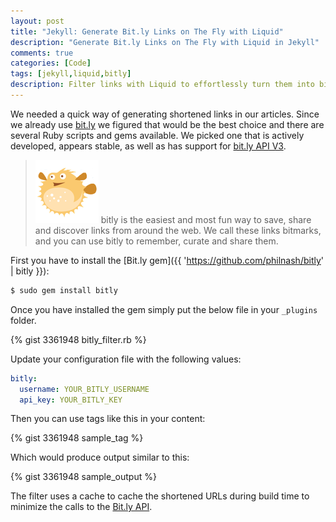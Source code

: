 ```yaml
---
layout: post
title: "Jekyll: Generate Bit.ly Links on The Fly with Liquid"
description: "Generate Bit.ly Links on The Fly with Liquid in Jekyll"
comments: true
categories: [Code]
tags: [jekyll,liquid,bitly]
description: Filter links with Liquid to effortlessly turn them into bit.ly links on the fly with this plugin.
---
```


We needed a quick way of generating shortened links in our articles. Since we already use [bit.ly](http://bit.ly/) we figured that would be the best choice and there are several Ruby scripts and gems available. We picked one that is actively developed, appears stable, as well as has support for [bit.ly API V3](http://dev.bitly.com/data_apis.html).

<!--more-->

> <img src="/public/uploads/2012/08/bitly.png" class="pull-right"> bitly is the easiest and most fun way to save, share and discover links from around the web. We call these links bitmarks, and you can use bitly to remember, curate and share them.

First you have to install the [Bit.ly gem]({{ 'https://github.com/philnash/bitly' | bitly }}):

```sh
$ sudo gem install bitly
```

Once you have installed the gem simply put the below file in your `_plugins` folder.

{% gist 3361948 bitly_filter.rb %}

Update your configuration file with the following values:
```yaml
bitly:
  username: YOUR_BITLY_USERNAME
  api_key: YOUR_BITLY_KEY
```

Then you can use tags like this in your content:

{% gist 3361948 sample_tag %}

Which would produce output similar to this:

{% gist 3361948 sample_output %}

The filter uses a cache to cache the shortened URLs during build time to minimize the calls to the [Bit.ly API](http://dev.bitly.com/api.html).
